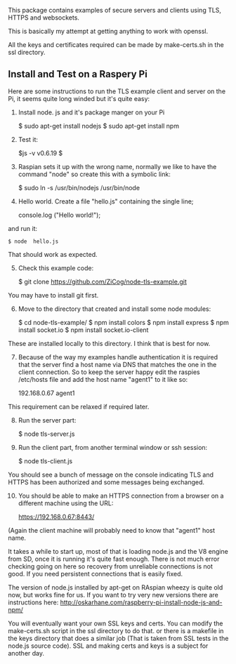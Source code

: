 This package contains examples of secure servers and clients using TLS, HTTPS and websockets.

This is basically my attempt at getting anything to work with openssl.

All the keys and certificates required can be made by make-certs.sh in the ssl directory.


Install and Test on a Raspery Pi
--------------------------------

Here are some instructions to run the TLS example client and server on the Pi, it seems quite long winded but
it's quite easy:

1) Install node. js and it's package manger on your Pi

    $ sudo apt-get install  nodejs
    $ sudo apt-get install npm

2) Test it:

    $js -v
    v0.6.19
    $

3) Raspian sets it up with the wrong name, normally we like to have the command "node" so create this with a
   symbolic link:

    $ sudo ln -s /usr/bin/nodejs /usr/bin/node

4) Hello world. Create a file "hello.js" containing the single line;

    console.log ("Hello world!");

and run it:

    $ node  hello.js

That should work as expected.

5) Check this example code:

    $ git clone https://github.com/ZiCog/node-tls-example.git

You may have to install git first.

6) Move to the directory that created and install some node modules:

    $ cd node-tls-example/
    $ npm install colors
    $ npm install express
    $ npm install socket.io
    $ npm install socket.io-client

These are installed locally to this directory. I think that is best for now.

7) Because of the way my examples handle authentication it is required that the server find a host name via DNS that
matches the one in the client connection. So to keep the server happy edit the raspies  /etc/hosts  file and add the
host name "agent1" to it like so:

    192.168.0.67    agent1

This requirement can be relaxed if required later.

8) Run the server part:

    $ node tls-server.js

9) Run the client part, from another terminal window or ssh session:

    $ node tls-client.js

You should see a bunch of message on the console indicating TLS and HTTPS has been authorized and some messages
being exchanged.

10) You should be able to make an HTTPS connection from a browser on a different machine using the URL:

    https://192.168.0.67:8443/

(Again the client machine will probably need to know that "agent1" host name.
 
It takes a while to start up, most of that is loading node.js and the V8 engine from SD, once it is running it's
quite fast enough. 
There is not much error checking going on here so recovery from unreliable connections is not good. If you need
persistent connections that is easily fixed.

The version of node.js installed by apt-get on RAspian wheezy is quite old now, but works fine for us. If you want
to try very new versions there are instructions here:   http://oskarhane.com/raspberry-pi-install-node-js-and-npm/

You will eventually want your own SSL keys and certs. You can modify the make-certs.sh script in the ssl directory to do that. or there is a makefile in the keys directory that does a similar job (That is taken from SSL tests in the node.js source code).
SSL and making certs and keys is a subject for another day.

